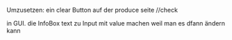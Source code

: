Umzusetzen: 
ein clear Button auf der produce seite //check

in GUI. die InfoBox text zu Input mit value machen weil man es dfann ändern kann